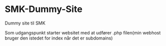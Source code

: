 SMK-Dummy-Site
==============

Dummy site til SMK

Som udgangspunkt starter websitet med at udfører .php filen(min webhost bruger den istedet for index når det er subdomains)
